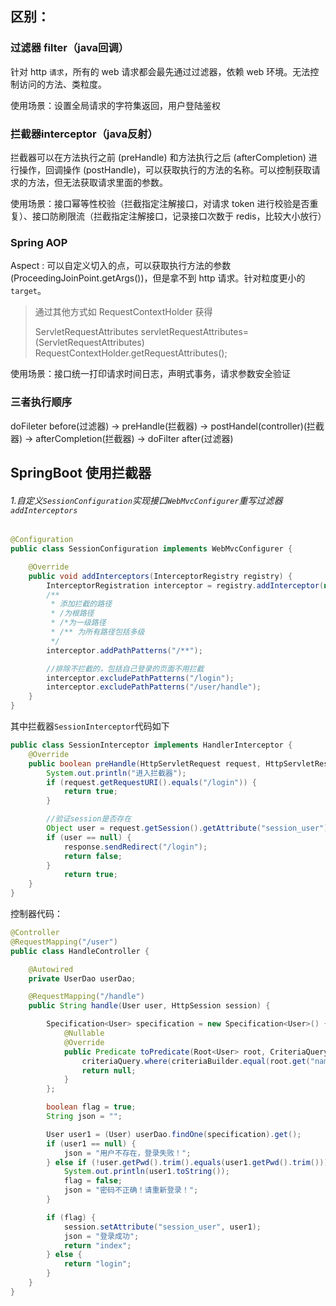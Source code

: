 

## 区别：

### 过滤器 filter（java回调）

针对 http `请求`，所有的 web 请求都会最先通过过滤器，依赖 web 环境。无法控制访问的方法、类粒度。

使用场景：设置全局请求的字符集返回，用户登陆鉴权

### 拦截器interceptor（java反射）

拦截器可以在方法执行之前 (preHandle) 和方法执行之后 (afterCompletion) 进行操作，回调操作 (postHandle)，可以获取执行的方法的名称。可以控制获取请求的方法，但无法获取请求里面的参数。

使用场景：接口幂等性校验（拦截指定注解接口，对请求 token 进行校验是否重复）、接口防刷限流（拦截指定注解接口，记录接口次数于 redis，比较大小放行）

### Spring AOP

Aspect : 可以自定义切入的点，可以获取执行方法的参数 (ProceedingJoinPoint.getArgs())，但是拿不到 http 请求。针对粒度更小的 `target`。

> 通过其他方式如 RequestContextHolder 获得
>
> ServletRequestAttributes servletRequestAttributes= (ServletRequestAttributes) RequestContextHolder.getRequestAttributes();

使用场景：接口统一打印请求时间日志，声明式事务，请求参数安全验证



### 三者执行顺序

doFileter before(过滤器) ->    preHandle(拦截器) -> postHandel(controller)(拦截器) -> afterCompletion(拦截器) -> doFilter after(过滤器)





## SpringBoot 使用拦截器

###### 1.自定义`SessionConfiguration`实现接口`WebMvcConfigurer`重写过滤器`addInterceptors`

```java
@Configuration
public class SessionConfiguration implements WebMvcConfigurer {

    @Override
    public void addInterceptors(InterceptorRegistry registry) {
        InterceptorRegistration interceptor = registry.addInterceptor(new SessionInterceptor());
        /**
         * 添加拦截的路径
         * /为根路径
         * /*为一级路径
         * /** 为所有路径包括多级
         */
        interceptor.addPathPatterns("/**");

        //排除不拦截的，包括自己登录的页面不用拦截
        interceptor.excludePathPatterns("/login");
        interceptor.excludePathPatterns("/user/handle");
    }
}
```

其中拦截器`SessionInterceptor`代码如下

```java
public class SessionInterceptor implements HandlerInterceptor {
    @Override
    public boolean preHandle(HttpServletRequest request, HttpServletResponse response, Object handler) throws Exception {
        System.out.println("进入拦截器");
        if (request.getRequestURI().equals("/login")) {
            return true;
        }

        //验证session是否存在
        Object user = request.getSession().getAttribute("session_user");
        if (user == null) {
            response.sendRedirect("/login");
            return false;
        }
            return true;
    }
}

```

控制器代码：

```java
@Controller
@RequestMapping("/user")
public class HandleController {

    @Autowired
    private UserDao userDao;

    @RequestMapping("/handle")
    public String handle(User user, HttpSession session) {

        Specification<User> specification = new Specification<User>() {
            @Nullable
            @Override
            public Predicate toPredicate(Root<User> root, CriteriaQuery<?> criteriaQuery, CriteriaBuilder criteriaBuilder) {
                criteriaQuery.where(criteriaBuilder.equal(root.get("name"), user.getName()));
                return null;
            }
        };

        boolean flag = true;
        String json = "";

        User user1 = (User) userDao.findOne(specification).get();
        if (user1 == null) {
            json = "用户不存在，登录失败！";
        } else if (!user.getPwd().trim().equals(user1.getPwd().trim())) {
            System.out.println(user1.toString());
            flag = false;
            json = "密码不正确！请重新登录！";
        }

        if (flag) {
            session.setAttribute("session_user", user1);
            json = "登录成功";
            return "index";
        } else {
            return "login";
        }
    }
}

```

